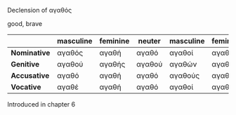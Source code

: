 Declension of αγαθός

good, brave

|                | masculine | feminine | neuter | masculine | feminine | neuter |
|----------------|-----------|----------|--------|-----------|----------|--------|
| **Nominative** | αγαθός    | αγαθή    | αγαθό  | αγαθοί    | αγαθές   | αγαθά  |
| **Genitive**   | αγαθού    | αγαθής   | αγαθού | αγαθών    | αγαθών   | αγαθών |
| **Accusative** | αγαθό     | αγαθή    | αγαθό  | αγαθούς   | αγαθές   | αγαθά  |
| **Vocative**   | αγαθέ     | αγαθή    | αγαθό  | αγαθοί    | αγαθές   | αγαθά  |

Introduced in chapter 6
